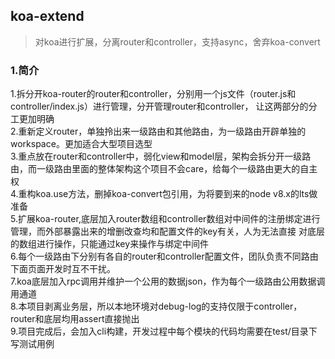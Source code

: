 ## koa-extend
> 对koa进行扩展，分离router和controller，支持async，舍弃koa-convert

### 1.简介

1.拆分开koa-router的router和controller，分别用一个js文件（router.js和controller/index.js）进行管理，分开管理router和controller，
让这两部分的分工更加明确  
2.重新定义router，单独拎出来一级路由和其他路由，为一级路由开辟单独的workspace。更加适合大型项目选型  
3.重点放在router和controller中，弱化view和model层，架构会拆分开一级路由，而一级路由里面的整体架构这个项目不会care，给每个一级路由更大的自主权  
4.重构koa.use方法，删掉koa-convert包引用，为将要到来的node v8.x的lts做准备  
5.扩展koa-router,底层加入router数组和controller数组对中间件的注册绑定进行管理，而外部暴露出来的增删改查均和配置文件的key有关，人为无法直接
对底层的数组进行操作，只能通过key来操作与绑定中间件  
6.每个一级路由下分别有各自的router和controller配置文件，团队负责不同路由下面页面开发时互不干扰。  
7.koa底层加入rpc调用并维护一个公用的数据json，作为每个一级路由公用数据调用通道  
8.本项目剥离业务层，所以本地环境对debug-log的支持仅限于controller，router和底层均用assert直接抛出  
9.项目完成后，会加入cli构建，开发过程中每个模块的代码均需要在test/目录下写测试用例  
